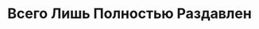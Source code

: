 ---
draft: false
slug: vsego-lish-polnostiu-razdavlen-88444258
title: Всего Лишь Полностью Раздавлен
type: books
params:
  bookTitle: Всего Лишь Полностью Раздавлен
  tags:
  - contemporary
  - fiction
  - gay
  - LGBTQ+
  - queer
  - romance
  - young adult (YA)
  cover: https://images-na.ssl-images-amazon.com/images/S/compressed.photo.goodreads.com/books/1608197941i/56317968.jpg
  isbn: '9785271485947'
  goodreads_link: https://www.goodreads.com/book/show/56317968
  authors:
  - Софи Гонзалес (Sophie Gonzales)
  page_count: '320'
  short_book_description: Для фанатов романа"Саймон и программа Homo Sapiens"Бекки
    Алберталли и фильма"Бестолковые"! Финалист Goodreads Choise Awards-2020 и Southern
    Book Prize-2021.Уилл Таварис — это герой летнего романа...
  russian_translation_status: exists
  book_description: 'Для фанатов романа"Саймон и программа Homo Sapiens"Бекки Алберталли
    и фильма"Бестолковые"! Финалист Goodreads Choise Awards-2020 и Southern Book Prize-2021.Уилл
    Таварис — это герой летнего романа мечты: он смешной, ласковый, добрый... Но только
    Олли начинает думать, что нашел свое "жили долго и счастливо", как летние каникулы
    заканчиваются и Уилл перестает отвечать на его сообщения. Теперь Олли — одинокий
    принц, счастливый конец в сказке которого так и не наступил, а все усложняет еще
    и то, что ему приходится перевестись в новую школу на другом конце страны.По невероятному
    совпадению в этой же школе учится Уилл. Вот только Олли обнаруживает, что милый
    парень, которого он знал летом, — это не тот парень, который ходит в Старшую школу
    Коллинсвуда. Этот Уилл — шту класса и, если честно, немного козел. У Олли нет
    никакого желания тосковать по тому, кто не готов к отношениям, тем более что это
    новая версия Уилла, строящая из себя дерзкого качка, меняет свое мнение чуть ли
    не каждые две недели.Но потом Уилл постепенно возвращается в жизнь Олли, и он
    чувствует, как его решимость слабеет. В последний раз, когда он отдал Уиллу свое
    сердце, Уилл вернул его растоптанным и избитым.Олли был идиотом, если бы доверился
    ему снова.Так? Так.'
  russian_audioversion: 'no'
---